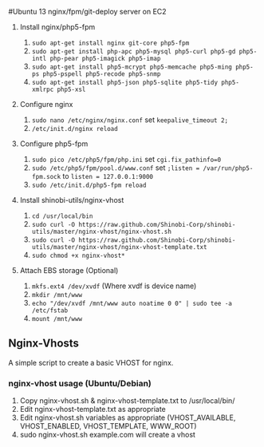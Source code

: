 #Ubuntu 13 nginx/fpm/git-deploy server on EC2

1. Install nginx/php5-fpm
	1. `sudo apt-get install nginx git-core php5-fpm`
	2. `sudo apt-get install php-apc php5-mysql php5-curl php5-gd php5-intl php-pear php5-imagick php5-imap`
	3. `sudo apt-get install php5-mcrypt php5-memcache php5-ming php5-ps php5-pspell php5-recode php5-snmp`
	4. `sudo apt-get install php5-json php5-sqlite php5-tidy php5-xmlrpc php5-xsl`

2. Configure nginx
	1. `sudo nano /etc/nginx/nginx.conf` set `keepalive_timeout 2;`
	2. `/etc/init.d/nginx reload`

3. Configure php5-fpm
	1. `sudo pico /etc/php5/fpm/php.ini` set `cgi.fix_pathinfo=0`
	2. `sudo /etc/php5/fpm/pool.d/www.conf` set `;listen = /var/run/php5-fpm.sock` to `listen = 127.0.0.1:9000`
	3. `sudo /etc/init.d/php5-fpm reload`

4. Install shinobi-utils/nginx-vhost
	1. `cd /usr/local/bin`
	2. `sudo curl -O https://raw.github.com/Shinobi-Corp/shinobi-utils/master/nginx-vhost/nginx-vhost.sh`
	3. `sudo curl -O https://raw.github.com/Shinobi-Corp/shinobi-utils/master/nginx-vhost/nginx-vhost-template.txt`
	4. `sudo chmod +x nginx-vhost*`

5. Attach EBS storage (Optional)
	1. `mkfs.ext4 /dev/xvdf` (Where xvdf is device name)
	2. `mkdir /mnt/www`
	3. `echo "/dev/xvdf /mnt/www auto noatime 0 0" | sudo tee -a /etc/fstab`
	4. `mount /mnt/www`


## Nginx-Vhosts
 
A simple script to create a basic VHOST for nginx.
 
### nginx-vhost usage (Ubuntu/Debian)

1. Copy nginx-vhost.sh & nginx-vhost-template.txt to /usr/local/bin/
2. Edit nginx-vhost-template.txt as appropriate
3. Edit nginx-vhost.sh variables as appropriate (VHOST_AVAILABLE, VHOST_ENABLED, VHOST_TEMPLATE, WWW_ROOT)
4. sudo nginx-vhost.sh example.com will create a vhost
